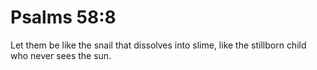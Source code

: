 # Psalms 58:8

Let them be like the snail that dissolves into slime, like the stillborn child who never sees the sun.
